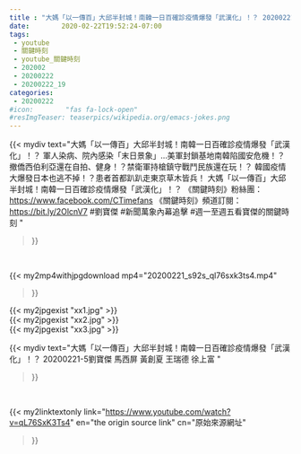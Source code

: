 ```yaml
---
title : "大媽「以一傳百」大邱半封城！南韓一日百確診疫情爆發「武漢化」！？ 20200221-5劉寶傑 馬西屏 黃創夏 王瑞德 徐上富 "
date:        2020-02-22T19:52:24-07:00
tags:
 - youtube
 - 關鍵時刻
 - youtube_關鍵時刻
 - 202002
 - 20200222
 - 20200222_19
categories:
 - 20200222
#icon:        "fas fa-lock-open"
#resImgTeaser: teaserpics/wikipedia.org/emacs-jokes.png
---
```


{{< mydiv text="大媽「以一傳百」大邱半封城！南韓一日百確診疫情爆發「武漢化」！？ 軍人染病、院內感染「末日景象」…美軍封鎖基地南韓陷國安危機！？ 撤僑西伯利亞還在自拍、健身！？禁衛軍持槍鎮守戰鬥民族還在玩！？ 韓國疫情大爆發日本也逃不掉！？患者首都趴趴走東京草木皆兵！ 大媽「以一傳百」大邱半封城！南韓一日百確診疫情爆發「武漢化」！？  《關鍵時刻》粉絲團：https://www.facebook.com/CTimefans 《關鍵時刻》頻道訂閱：https://bit.ly/2OlcnV7  #劉寶傑 #新聞萬象內幕追擊 #週一至週五看寶傑的關鍵時刻 "
>}}
<br>


{{< my2mp4withjpgdownload mp4="20200221_s92s_ql76sxk3ts4.mp4"
>}}

{{< my2jpgexist "xx1.jpg" >}}<br>
{{< my2jpgexist "xx2.jpg" >}}<br>
{{< my2jpgexist "xx3.jpg" >}}<br>



{{< mydiv text="大媽「以一傳百」大邱半封城！南韓一日百確診疫情爆發「武漢化」！？ 20200221-5劉寶傑 馬西屏 黃創夏 王瑞德 徐上富 "
>}}
<br>

{{< my2linktextonly link="https://www.youtube.com/watch?v=qL76SxK3Ts4"
en="the origin source link" cn="原始來源網址"
>}}


<br>

